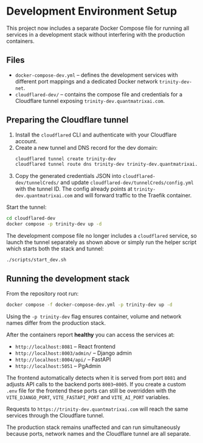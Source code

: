 # Development Environment Setup

This project now includes a separate Docker Compose file for running
all services in a development stack without interfering with the
production containers.

## Files
- `docker-compose-dev.yml` – defines the development services with
  different port mappings and a dedicated Docker network `trinity-dev-net`.
- `cloudflared-dev/` – contains the compose file and credentials for a
  Cloudflare tunnel exposing `trinity-dev.quantmatrixai.com`.

## Preparing the Cloudflare tunnel
1. Install the `cloudflared` CLI and authenticate with your
   Cloudflare account.
2. Create a new tunnel and DNS record for the dev domain:
   ```bash
   cloudflared tunnel create trinity-dev
   cloudflared tunnel route dns trinity-dev trinity-dev.quantmatrixai.com
   ```
3. Copy the generated credentials JSON into
   `cloudflared-dev/tunnelCreds/` and update
   `cloudflared-dev/tunnelCreds/config.yml` with the tunnel ID. The
   config already points at `trinity-dev.quantmatrixai.com` and will
   forward traffic to the Traefik container.

Start the tunnel:
```bash
cd cloudflared-dev
docker compose -p trinity-dev up -d
```
The development compose file no longer includes a `cloudflared`
service, so launch the tunnel separately as shown above or simply run
the helper script which starts both the stack and tunnel:
```bash
./scripts/start_dev.sh
```

## Running the development stack
From the repository root run:
```bash
docker compose -f docker-compose-dev.yml -p trinity-dev up -d
```
Using the `-p trinity-dev` flag ensures container, volume and network
names differ from the production stack.

After the containers report **healthy** you can access the services at:
- `http://localhost:8081` – React frontend
- `http://localhost:8003/admin/` – Django admin
- `http://localhost:8004/api/` – FastAPI
- `http://localhost:5051` – PgAdmin

The frontend automatically detects when it is served from port `8081` and
adjusts API calls to the backend ports `8003`–`8005`. If you create a custom
`.env` file for the frontend these ports can still be overridden with the
`VITE_DJANGO_PORT`, `VITE_FASTAPI_PORT` and `VITE_AI_PORT` variables.

Requests to `https://trinity-dev.quantmatrixai.com` will reach the
same services through the Cloudflare tunnel.

The production stack remains unaffected and can run simultaneously
because ports, network names and the Cloudflare tunnel are all
separate.
